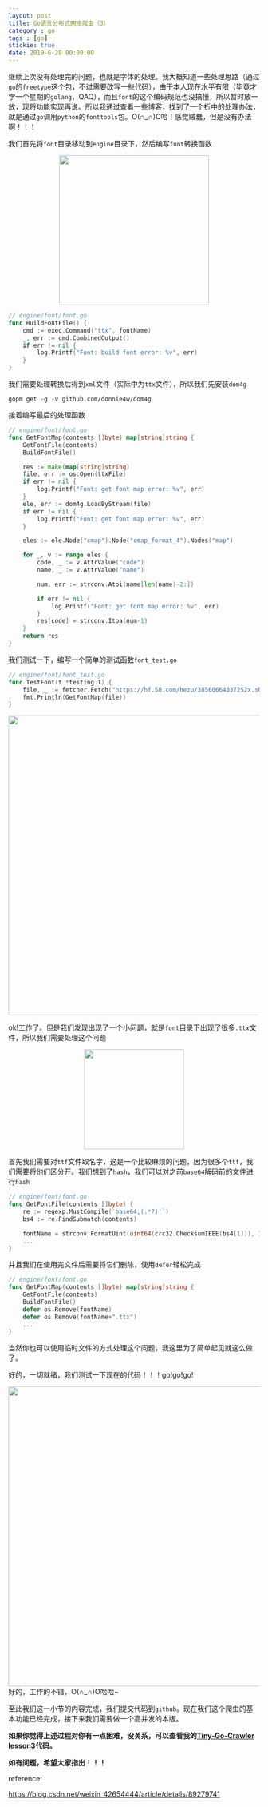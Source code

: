 ```yaml
---
layout: post
title: Go语言分布式网络爬虫（3）
category : go
tags : [go]
stickie: true
date: 2019-6-28 00:00:00
---
```


继续上次没有处理完的问题，也就是字体的处理。我大概知道一些处理思路（通过`go`的`freetype`这个包，不过需要改写一些代码），由于本人现在水平有限（毕竟才学一个星期的`golang`，QAQ），而且`font`的这个编码规范也没搞懂，所以暂时放一放，现将功能实现再说。所以我通过查看一些博客，找到了一个[折中的处理办法](https://blog.csdn.net/weixin_42654444/article/details/89279741)，就是通过`go`调用`python`的`fonttools`包。O(∩_∩)O哈！感觉贼蠢，但是没有办法啊！！！

我们首先将`font`目录移动到`engine`目录下，然后编写`font`转换函数

<center class="half">
    <img src="https://raw.githubusercontent.com/wiki/luliyucoordinate/ImageBed/Tiny-Go-Spider/lesson4/2019_6_28_1.png" width="300">
</center>

```go
// engine/font/font.go
func BuildFontFile() {
	cmd := exec.Command("ttx", fontName)
	_, err := cmd.CombinedOutput()
	if err != nil {
		log.Printf("Font: build font error: %v", err)
	}
}
```

我们需要处理转换后得到`xml`文件（实际中为`ttx`文件），所以我们先安装`dom4g`

```shell
gopm get -g -v github.com/donnie4w/dom4g
```

接着编写最后的处理函数

```go
// engine/font/font.go
func GetFontMap(contents []byte) map[string]string {
	GetFontFile(contents)
	BuildFontFile()

	res := make(map[string]string)
	file, err := os.Open(ttxFile)
	if err != nil {
		log.Printf("Font: get font map error: %v", err)
	}
	ele, err := dom4g.LoadByStream(file)
	if err != nil {
		log.Printf("Font: get font map error: %v", err)
	}

	eles := ele.Node("cmap").Node("cmap_format_4").Nodes("map")

	for _, v := range eles {
		code, _ := v.AttrValue("code")
		name, _ := v.AttrValue("name")

		num, err := strconv.Atoi(name[len(name)-2:])

		if err != nil {
			log.Printf("Font: get font map error: %v", err)
		}
		res[code] = strconv.Itoa(num-1)
	}
	return res
}
```

我们测试一下，编写一个简单的测试函数`font_test.go`

```go
// engine/font/font_test.go
func TestFont(t *testing.T) {
	file, _ := fetcher.Fetch("https://hf.58.com/hezu/38560664837252x.shtml?shangquan=datonglu")
	fmt.Println(GetFontMap(file))
}
```

<center class="half">
    <img src="https://raw.githubusercontent.com/wiki/luliyucoordinate/ImageBed/Tiny-Go-Spider/lesson4/2019_6_28_2.png" width="600">
</center>

ok!工作了。但是我们发现出现了一个小问题，就是`font`目录下出现了很多`.ttx`文件，所以我们需要处理这个问题

<center class="half">
    <img src="https://raw.githubusercontent.com/wiki/luliyucoordinate/ImageBed/Tiny-Go-Spider/lesson4/2019_6_28_3.png" width="200">
</center>

首先我们需要对`ttf`文件取名字，这是一个比较麻烦的问题，因为很多个`ttf`，我们需要将他们区分开。我们想到了`hash`，我们可以对之前`base64`解码前的文件进行`hash`

```go
// engine/font/font.go
func GetFontFile(contents []byte) {
	re := regexp.MustCompile(`base64,(.*?)'`)
	bs4 := re.FindSubmatch(contents)

	fontName = strconv.FormatUint(uint64(crc32.ChecksumIEEE(bs4[1])), 10)
	...
}
```

并且我们在使用完文件后需要将它们删除，使用`defer`轻松完成

```go
// engine/font/font.go
func GetFontMap(contents []byte) map[string]string {
	GetFontFile(contents)
	BuildFontFile()
	defer os.Remove(fontName)
	defer os.Remove(fontName+".ttx")
    ...
}
```

当然你也可以使用临时文件的方式处理这个问题，我这里为了简单起见就这么做了。

好的，一切就绪，我们测试一下现在的代码！！！go!go!go!

<center class="half">
    <img src="https://raw.githubusercontent.com/wiki/luliyucoordinate/ImageBed/Tiny-Go-Spider/lesson4/2019_6_28_4.png" width="600">
</center>
好的，工作的不错，O(∩_∩)O哈哈~

至此我们这一小节的内容完成，我们提交代码到`github`。现在我们这个爬虫的基本功能已经完成，接下来我们需要做一个高并发的本版。

**如果你觉得上述过程对你有一点困难，没关系，可以查看我的[Tiny-Go-Crawler lesson3](https://github.com/luliyucoordinate/Tiny-Go-Crawler/tree/master/lesson3)代码。**

**如有问题，希望大家指出！！！**

reference:

https://blog.csdn.net/weixin_42654444/article/details/89279741